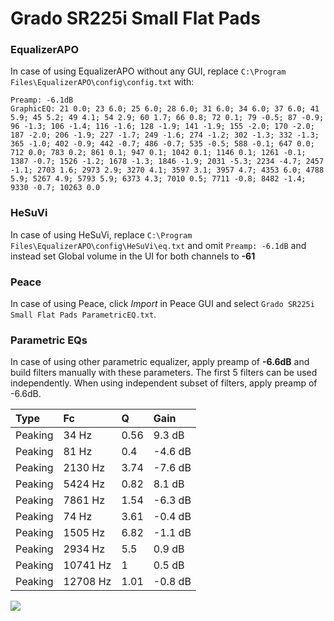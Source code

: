 # Grado SR225i Small Flat Pads

### EqualizerAPO
In case of using EqualizerAPO without any GUI, replace `C:\Program Files\EqualizerAPO\config\config.txt`
with:
```
Preamp: -6.1dB
GraphicEQ: 21 0.0; 23 6.0; 25 6.0; 28 6.0; 31 6.0; 34 6.0; 37 6.0; 41 5.9; 45 5.2; 49 4.1; 54 2.9; 60 1.7; 66 0.8; 72 0.1; 79 -0.5; 87 -0.9; 96 -1.3; 106 -1.4; 116 -1.6; 128 -1.9; 141 -1.9; 155 -2.0; 170 -2.0; 187 -2.0; 206 -1.9; 227 -1.7; 249 -1.6; 274 -1.2; 302 -1.3; 332 -1.3; 365 -1.0; 402 -0.9; 442 -0.7; 486 -0.7; 535 -0.5; 588 -0.1; 647 0.0; 712 0.0; 783 0.2; 861 0.1; 947 0.1; 1042 0.1; 1146 0.1; 1261 -0.1; 1387 -0.7; 1526 -1.2; 1678 -1.3; 1846 -1.9; 2031 -5.3; 2234 -4.7; 2457 -1.1; 2703 1.6; 2973 2.9; 3270 4.1; 3597 3.1; 3957 4.7; 4353 6.0; 4788 5.9; 5267 4.9; 5793 5.9; 6373 4.3; 7010 0.5; 7711 -0.8; 8482 -1.4; 9330 -0.7; 10263 0.0
```

### HeSuVi
In case of using HeSuVi, replace `C:\Program Files\EqualizerAPO\config\HeSuVi\eq.txt` and omit `Preamp:
-6.1dB` and instead set Global volume in the UI for both channels to **-61**

### Peace
In case of using Peace, click *Import* in Peace GUI and select `Grado SR225i Small Flat Pads ParametricEQ.txt`.

### Parametric EQs
In case of using other parametric equalizer, apply preamp of **-6.6dB** and build filters manually
with these parameters. The first 5 filters can be used independently.
When using independent subset of filters, apply preamp of -6.6dB.

| Type    | Fc       |    Q | Gain    |
|:--------|:---------|:-----|:--------|
| Peaking | 34 Hz    | 0.56 | 9.3 dB  |
| Peaking | 81 Hz    | 0.4  | -4.6 dB |
| Peaking | 2130 Hz  | 3.74 | -7.6 dB |
| Peaking | 5424 Hz  | 0.82 | 8.1 dB  |
| Peaking | 7861 Hz  | 1.54 | -6.3 dB |
| Peaking | 74 Hz    | 3.61 | -0.4 dB |
| Peaking | 1505 Hz  | 6.82 | -1.1 dB |
| Peaking | 2934 Hz  | 5.5  | 0.9 dB  |
| Peaking | 10741 Hz | 1    | 0.5 dB  |
| Peaking | 12708 Hz | 1.01 | -0.8 dB |

![](https://raw.githubusercontent.com/jaakkopasanen/AutoEq/master/results/innerfidelity/sbaf-serious/Grado%20SR225i%20Small%20Flat%20Pads/Grado%20SR225i%20Small%20Flat%20Pads.png)